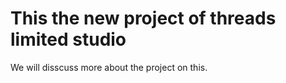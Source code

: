# This the new project of threads limited studio

We will disscuss more about the project on this.

